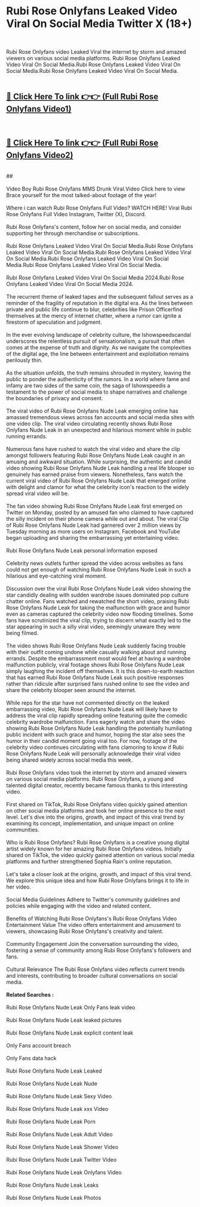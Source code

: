 # Rubi Rose Onlyfans Leaked Video Viral On Social Media Twitter X (18+) <br>
<br>

Rubi Rose Onlyfans video Leaked Viral the internet by storm and amazed viewers on various social media platforms. Rubi Rose Onlyfans Leaked Video Viral On Social Media.Rubi Rose Onlyfans Leaked Video Viral On Social Media.Rubi Rose Onlyfans Leaked Video Viral On Social Media.<br>
 <br>

##  <a href="https://play.trustnlinepharmacy.us?title=Full Rubi_Rose_Onlyfans&ref=git">🔴 Click Here To link 👉👉 (Full Rubi Rose Onlyfans Video1)</a><br>
  <br>

##  <a href="https://play.trustnlinepharmacy.us?title=Full Rubi_Rose_Onlyfans&ref=git">🔴 Click Here To link 👉👉 (Full Rubi Rose Onlyfans Video2)</a><br>
  <br>
  ##


  <br>

  <br>
Video Boy Rubi Rose Onlyfans MMS Drunk Viral.Video Click here to view Brace yourself for the most talked-about footage of the year!
<br><br>
Where i can watch Rubi Rose Onlyfans Full Video? WATCH HERE! Viral Rubi Rose Onlyfans Full Video Instagram, Twitter (X), Discord.
<br><br>
Rubi Rose Onlyfans's content, follow her on social media, and consider supporting her through merchandise or subscriptions.
<br><br>
Rubi Rose Onlyfans Leaked Video Viral On Social Media.Rubi Rose Onlyfans Leaked Video Viral On Social Media.Rubi Rose Onlyfans Leaked Video Viral On Social Media.Rubi Rose Onlyfans Leaked Video Viral On Social Media.Rubi Rose Onlyfans Leaked Video Viral On Social Media.
<br><br>
Rubi Rose Onlyfans Leaked Video Viral On Social Media 2024.Rubi Rose Onlyfans Leaked Video Viral On Social Media 2024.
<br><br>
The recurrent theme of leaked tapes and the subsequent fallout serves as a reminder of the fragility of reputation in the digital era. As the lines between private and public life continue to blur, celebrities like Prison Officerfind themselves at the mercy of internet chatter, where a rumor can ignite a firestorm of speculation and judgment.
<br><br>
In the ever evolving landscape of celebrity culture, the Ishowspeedscandal underscores the relentless pursuit of sensationalism, a pursuit that often comes at the expense of truth and dignity. As we navigate the complexities of the digital age, the line between entertainment and exploitation remains perilously thin.
<br><br>
As the situation unfolds, the truth remains shrouded in mystery, leaving the public to ponder the authenticity of the rumors. In a world where fame and infamy are two sides of the same coin, the saga of Ishowspeedis a testament to the power of social media to shape narratives and challenge the boundaries of privacy and consent.
<br><br>
The viral video of Rubi Rose Onlyfans Nude Leak emerging online has amassed tremendous views across fan accounts and social media sites with one video clip. The viral video circulating recently shows Rubi Rose Onlyfans Nude Leak in an unexpected and hilarious moment while in public running errands.
<br><br>
Numerous fans have rushed to watch the viral video and share the clip amongst followers featuring Rubi Rose Onlyfans Nude Leak caught in an amusing and awkward situation. While surprising, the authentic and candid video showing Rubi Rose Onlyfans Nude Leak handling a real life blooper so genuinely has earned praise from viewers. Nonetheless, fans watch the current viral video of Rubi Rose Onlyfans Nude Leak that emerged online with delight and clamor for what the celebrity icon's reaction to the widely spread viral video will be.
<br><br>
The fan video showing Rubi Rose Onlyfans Nude Leak first emerged on Twitter on Monday, posted by an amused fan who claimed to have captured the silly incident on their phone camera while out and about. The viral Clip of Rubi Rose Onlyfans Nude Leak had garnered over 2 million views by Tuesday morning as more users on Instagram, Facebook and YouTube began uploading and sharing the embarrassing yet entertaining video.
<br><br>
Rubi Rose Onlyfans Nude Leak personal information exposed
<br><br>
Celebrity news outlets further spread the video across websites as fans could not get enough of watching Rubi Rose Onlyfans Nude Leak in such a hilarious and eye-catching viral moment.
<br><br>
Discussion over the viral Rubi Rose Onlyfans Nude Leak video showing the star candidly dealing with sudden wardrobe issues dominated pop culture chatter online. Fans watched and rewatched the short video, praising Rubi Rose Onlyfans Nude Leak for taking the malfunction with grace and humor even as cameras captured the celebrity video now flooding timelines. Some fans have scrutinized the viral clip, trying to discern what exactly led to the star appearing in such a silly viral video, seemingly unaware they were being filmed.
<br><br>
The video shows Rubi Rose Onlyfans Nude Leak suddenly facing trouble with their outfit coming undone while casually walking about and running errands. Despite the embarrassment most would feel at having a wardrobe malfunction publicly, viral footage shows Rubi Rose Onlyfans Nude Leak simply laughing the incident off themselves. It is this down-to-earth reaction that has earned Rubi Rose Onlyfans Nude Leak such positive responses rather than ridicule after surprised fans rushed online to see the video and share the celebrity blooper seen around the internet.
<br><br>
While reps for the star have not commented directly on the leaked embarrassing video, Rubi Rose Onlyfans Nude Leak will likely have to address the viral clip rapidly spreading online featuring quite the comedic celebrity wardrobe malfunction. Fans eagerly watch and share the video showing Rubi Rose Onlyfans Nude Leak handling the potentially humiliating public incident with such grace and humor, hoping the star also sees the humor in their candid moment going viral too. For now, footage of the celebrity video continues circulating with fans clamoring to know if Rubi Rose Onlyfans Nude Leak will personally acknowledge their viral video being shared widely across social media this week.
<br><br>
Rubi Rose Onlyfans video took the internet by storm and amazed viewers on various social media platforms. Rubi Rose Onlyfans, a young and talented digital creator, recently became famous thanks to this interesting video.
<br><br>
First shared on TikTok, Rubi Rose Onlyfans video quickly gained attention on other social media platforms and took her online presence to the next level. Let's dive into the origins, growth, and impact of this viral trend by examining its concept, implementation, and unique impact on online communities.
<br><br>
Who is Rubi Rose Onlyfans? Rubi Rose Onlyfans is a creative young digital artist widely known for her amazing Rubi Rose Onlyfans videos. Initially shared on TikTok, the video quickly gained attention on various social media platforms and further strengthened Sophia Rain's online reputation.
<br><br>
Let's take a closer look at the origins, growth, and impact of this viral trend. We explore this unique idea and how Rubi Rose Onlyfans brings it to life in her video.
<br><br>
Social Media Guidelines Adhere to Twitter's community guidelines and policies while engaging with the video and related content.
<br><br>
Benefits of Watching Rubi Rose Onlyfans's Rubi Rose Onlyfans Video Entertainment Value The video offers entertainment and amusement to viewers, showcasing Rubi Rose Onlyfans's creativity and talent.
<br><br>
Community Engagement Join the conversation surrounding the video, fostering a sense of community among Rubi Rose Onlyfans's followers and fans.
<br><br>
Cultural Relevance The Rubi Rose Onlyfans video reflects current trends and interests, contributing to broader cultural conversations on social media.
<br><br>
<strong>Related Searches :</strong>
<br><br>
Rubi Rose Onlyfans Nude Leak Only Fans leak video
<br><br>
Rubi Rose Onlyfans Nude Leak leaked pictures
<br><br>
Rubi Rose Onlyfans Nude Leak explicit content leak
<br><br>
Only Fans account breach
<br><br>
Only Fans data hack
<br><br>
Rubi Rose Onlyfans Nude Leak Leaked
<br><br>
Rubi Rose Onlyfans Nude Leak Nude
<br><br>
Rubi Rose Onlyfans Nude Leak Sexy Video
<br><br>
Rubi Rose Onlyfans Nude Leak xxx Video
<br><br>
Rubi Rose Onlyfans Nude Leak Porn
<br><br>
Rubi Rose Onlyfans Nude Leak Adult Video
<br><br>
Rubi Rose Onlyfans Nude Leak Shower Video
<br><br>
Rubi Rose Onlyfans Nude Leak Twitter Video
<br><br>
Rubi Rose Onlyfans Nude Leak Onlyfans Video
<br><br>
Rubi Rose Onlyfans Nude Leak Leaks
<br><br>
Rubi Rose Onlyfans Nude Leak Photos